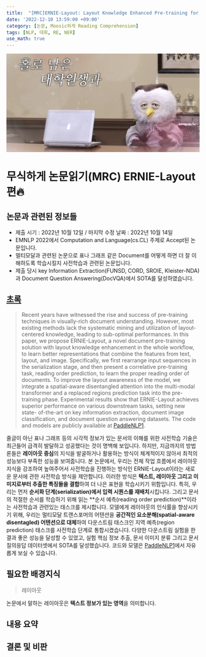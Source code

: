 ```yaml
---
title:  "[MRC]ERNIE-Layout: Layout Knowledge Enhanced Pre-training for Visually-rich Document Understanding 논문 리뷰"
date: '2022-12-10 13:59:00 +09:00'
category: [논문, Moosic하게 Reading Comprehension]
tags: [NLP, 대회, RE, NER]
use_math: true
---
```


![](/assets/img/B/b0.png)

# 무식하게 논문읽기(MRC) ERNIE-Layout 편🔥

## 논문과 관련된 정보들
- 제출 시기 : 2022년 10월 12일 / 마지막 수정 날짜 : 2022년 10월 14일
- EMNLP 2022에서 Computation and Language(cs.CL) 주제로 Accept된 논문입니다.
- 멀티모달과 관련된 논문으로 표나 그래프 같은 Document를 어떻게 하면 더 잘 이해하도록 학습시킬지 사전학습과 관련된 논문입니다.
- 제출 당시 key Information Extraction(FUNSD, CORD, SROIE, Kleister-NDA)과 Document Question Answering(DocVQA)에서 SOTA를 달성하였습니다.

## [초록](https://arxiv.org/pdf/2210.06155.pdf)

> Recent years have witnessed the rise and success of pre-training techniques in visually-rich document understanding. However, most existing methods lack the systematic mining and utilization of layout-centered knowledge, leading to sub-optimal performances. In this paper, we propose ERNIE-Layout, a novel document pre-training solution with layout knowledge enhancement in the whole workflow, to learn better representations that combine the features from text, layout, and image. Specifically, we first rearrange input sequences in the serialization stage, and then present a correlative pre-training task, reading order prediction, to learn the proper reading order of documents. To improve the layout awareness of the model, we integrate a spatial-aware disentangled attention into the multi-modal transformer and a replaced regions prediction task into the pre- training phase. Experimental results show that ERNIE-Layout achieves superior performance on various downstream tasks, setting new state- of-the-art on key information extraction, document image classification, and document question answering datasets. The code and models are publicly available at [PaddleNLP1](https://github.com/PaddlePaddle/PaddleNLP/tree/develop/model_zoo/ernie-layout).

줄글이 아닌 표나 그래프 등의 시각적 정보가 있는 문서의 이해를 위한 사전학습 기술은 최근들어 급격히 발달하고 성공했다는 것이 명백해 보입니다. 하지만, 지금까지의 방법론들은 **레이아웃 중심**의 지식을 발굴하거나 활용하는 방식이 체계적이지 않아서 최적의 성능보다 부족한 성능을 보여줍니다. 본 논문에서, 우리는 전체 작업 흐름에서 레이아웃 지식을 강조하여 높여주어서 사전학습을 진행하는 방식인 ERNIE-Layout이라는 새로운 문서에 관한 사전학습 방식을 제안합니다. 이러한 방식은 **텍스트, 레이아웃 그리고 이미지로부터 추출한 특징들을 결합**하여 더 나은 표현을 학습시키기 위함입니다. 특히, 우리는 먼저 **순서화 단계(serialization)에서 입력 시퀀스를 재배치**시킵니다. 그리고 문서의 적절한 순서를 학습하기 위해 읽는 **순서 예측(reading order prediction)**이라는 사전학습과 관련있는 태스크를 제시합니다. 모델에게 레이아웃의 인식률을 향상시키기 위해, 우리는 멀티모달 트랜스포머의 어텐션을 **공간적인 요소분해(spatial-aware disentagled) 어텐션으로 대체**하여 다운스트림 태스크인 지역 예측(region prediction) 태스크를 사전학습 단계로 통합시켰습니다. 다양한 다운스트림 실험을 한 결과 좋은 성능을 달성할 수 있었고, 실험 핵심 정보 추출, 문서 이미지 분류 그리고 문서 질의응답 데이터셋에서 SOTA를 달성했습니다. 코드와 모델은 [PaddleNLP1](https://github.com/PaddlePaddle/PaddleNLP/tree/develop/model_zoo/ernie-layout)에서 자유롭게 보실 수 있습니다.

## 필요한 배경지식

> 레이아웃

논문에서 말하는 레이아웃은 **텍스트 정보가 있는 영역**을 의미합니다.

> 


## 내용 요약

## 결론 및 비판